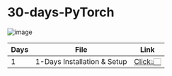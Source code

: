 # 30-days-PyTorch

![image](https://github.com/user-attachments/assets/f5bd7cdb-58f9-49f4-995c-8e69cac55966)

Days | File | Link | 
--- | --- |  --- |
1 | 1-Days Installation & Setup | [Click👆🏻](https://github.com/divakarkumarp/30-days-PyTorch/blob/main/1-Days%20Installation%20%26%20Setup.txt)
